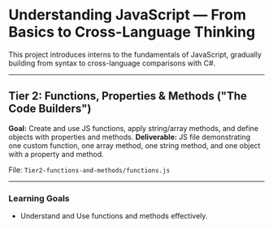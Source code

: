 
# Understanding JavaScript — From Basics to Cross-Language Thinking

This project introduces interns to the fundamentals of JavaScript, gradually building from syntax to cross-language comparisons with C#.

---

## Tier 2: Functions, Properties & Methods ("The Code Builders")
**Goal:** Create and use JS functions, apply string/array methods, and define objects with properties and methods.
**Deliverable:** JS file demonstrating one custom function, one array method, one string method, and one object with a property and method.

File: `Tier2-functions-and-methods/functions.js`

---


### Learning Goals

- Understand and Use functions and methods effectively.


